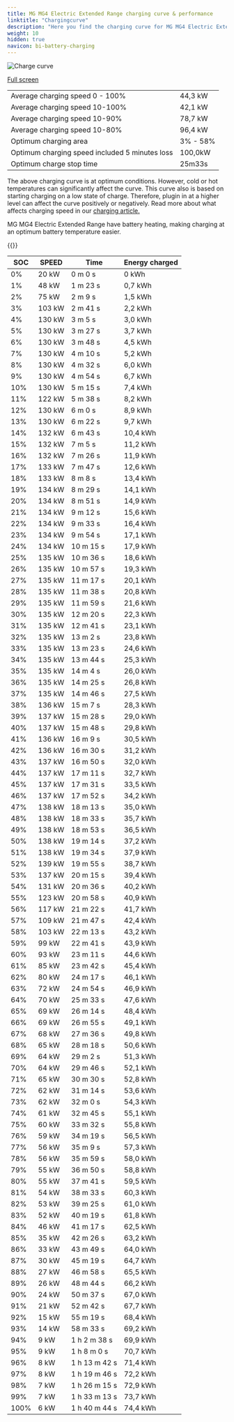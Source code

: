```yaml
---
title: MG MG4 Electric Extended Range charging curve & performance
linktitle: "Chargingcurve"
description: "Here you find the charging curve for MG MG4 Electric Extended Range. "
weight: 10
hidden: true
navicon: bi-battery-charging
---
```

<!-- markdownlint-disable MD033 -->
<img src="../chargingcurve.svg" alt="Charge curve" class="img-fluid">

[Full screen](../chargingcurve.svg)


<table class="table table-striped">
<tbody>
<tr>
<td>Average charging speed 0 - 100% </td><td>44,3 kW</td>
</tr>
<tr>
<td>Average charging speed 10-100% </td><td>42,1 kW</td>
</tr>
<tr>
<td>Average charging speed 10-90% </td><td>78,7 kW</td>
</tr>
<tr>
<td>Average charging speed 10-80% </td><td>96,4 kW</td>
</tr>
<tr>
<td>Optimum charging area</td><td>3% - 58%</td>
</tr>
<tr>
<td>Optimum charging speed included 5 minutes loss</td><td>100,0kW</td>
</tr>
<tr>
<td>Optimum charge stop time </td><td>25m33s</td>
</tr>
</tbody>
</table>


The above charging curve is at optimum conditions. However, cold or hot temperatures can significantly affect the curve. This curve also is based on starting charging on a low state of charge. Therefore, plugin in at a higher level can affect the curve positively or negatively. Read more about what affects charging speed in our [charging article.](../../../../../technology/battery/charging/) 


MG MG4 Electric Extended Range have battery heating, making charging at an optimum battery temperature easier. 


{{<evkxdisplayaddarticle />}}
<table class="table table-striped">
<thead>
<tr><th>SOC</th><th>SPEED</th><th>Time</th><th>Energy charged</th></tr>
</thead>
<tbody>
<tr>
<td>0%</td><td>20 kW</td><td> 0 m 0 s </td><td>0 kWh </td>
</tr>
<tr>
<td>1%</td><td>48 kW</td><td> 1 m 23 s </td><td>0,7 kWh </td>
</tr>
<tr>
<td>2%</td><td>75 kW</td><td> 2 m 9 s </td><td>1,5 kWh </td>
</tr>
<tr>
<td>3%</td><td>103 kW</td><td> 2 m 41 s </td><td>2,2 kWh </td>
</tr>
<tr>
<td>4%</td><td>130 kW</td><td> 3 m 5 s </td><td>3,0 kWh </td>
</tr>
<tr>
<td>5%</td><td>130 kW</td><td> 3 m 27 s </td><td>3,7 kWh </td>
</tr>
<tr>
<td>6%</td><td>130 kW</td><td> 3 m 48 s </td><td>4,5 kWh </td>
</tr>
<tr>
<td>7%</td><td>130 kW</td><td> 4 m 10 s </td><td>5,2 kWh </td>
</tr>
<tr>
<td>8%</td><td>130 kW</td><td> 4 m 32 s </td><td>6,0 kWh </td>
</tr>
<tr>
<td>9%</td><td>130 kW</td><td> 4 m 54 s </td><td>6,7 kWh </td>
</tr>
<tr>
<td>10%</td><td>130 kW</td><td> 5 m 15 s </td><td>7,4 kWh </td>
</tr>
<tr>
<td>11%</td><td>122 kW</td><td> 5 m 38 s </td><td>8,2 kWh </td>
</tr>
<tr>
<td>12%</td><td>130 kW</td><td> 6 m 0 s </td><td>8,9 kWh </td>
</tr>
<tr>
<td>13%</td><td>130 kW</td><td> 6 m 22 s </td><td>9,7 kWh </td>
</tr>
<tr>
<td>14%</td><td>132 kW</td><td> 6 m 43 s </td><td>10,4 kWh </td>
</tr>
<tr>
<td>15%</td><td>132 kW</td><td> 7 m 5 s </td><td>11,2 kWh </td>
</tr>
<tr>
<td>16%</td><td>132 kW</td><td> 7 m 26 s </td><td>11,9 kWh </td>
</tr>
<tr>
<td>17%</td><td>133 kW</td><td> 7 m 47 s </td><td>12,6 kWh </td>
</tr>
<tr>
<td>18%</td><td>133 kW</td><td> 8 m 8 s </td><td>13,4 kWh </td>
</tr>
<tr>
<td>19%</td><td>134 kW</td><td> 8 m 29 s </td><td>14,1 kWh </td>
</tr>
<tr>
<td>20%</td><td>134 kW</td><td> 8 m 51 s </td><td>14,9 kWh </td>
</tr>
<tr>
<td>21%</td><td>134 kW</td><td> 9 m 12 s </td><td>15,6 kWh </td>
</tr>
<tr>
<td>22%</td><td>134 kW</td><td> 9 m 33 s </td><td>16,4 kWh </td>
</tr>
<tr>
<td>23%</td><td>134 kW</td><td> 9 m 54 s </td><td>17,1 kWh </td>
</tr>
<tr>
<td>24%</td><td>134 kW</td><td> 10 m 15 s </td><td>17,9 kWh </td>
</tr>
<tr>
<td>25%</td><td>135 kW</td><td> 10 m 36 s </td><td>18,6 kWh </td>
</tr>
<tr>
<td>26%</td><td>135 kW</td><td> 10 m 57 s </td><td>19,3 kWh </td>
</tr>
<tr>
<td>27%</td><td>135 kW</td><td> 11 m 17 s </td><td>20,1 kWh </td>
</tr>
<tr>
<td>28%</td><td>135 kW</td><td> 11 m 38 s </td><td>20,8 kWh </td>
</tr>
<tr>
<td>29%</td><td>135 kW</td><td> 11 m 59 s </td><td>21,6 kWh </td>
</tr>
<tr>
<td>30%</td><td>135 kW</td><td> 12 m 20 s </td><td>22,3 kWh </td>
</tr>
<tr>
<td>31%</td><td>135 kW</td><td> 12 m 41 s </td><td>23,1 kWh </td>
</tr>
<tr>
<td>32%</td><td>135 kW</td><td> 13 m 2 s </td><td>23,8 kWh </td>
</tr>
<tr>
<td>33%</td><td>135 kW</td><td> 13 m 23 s </td><td>24,6 kWh </td>
</tr>
<tr>
<td>34%</td><td>135 kW</td><td> 13 m 44 s </td><td>25,3 kWh </td>
</tr>
<tr>
<td>35%</td><td>135 kW</td><td> 14 m 4 s </td><td>26,0 kWh </td>
</tr>
<tr>
<td>36%</td><td>135 kW</td><td> 14 m 25 s </td><td>26,8 kWh </td>
</tr>
<tr>
<td>37%</td><td>135 kW</td><td> 14 m 46 s </td><td>27,5 kWh </td>
</tr>
<tr>
<td>38%</td><td>136 kW</td><td> 15 m 7 s </td><td>28,3 kWh </td>
</tr>
<tr>
<td>39%</td><td>137 kW</td><td> 15 m 28 s </td><td>29,0 kWh </td>
</tr>
<tr>
<td>40%</td><td>137 kW</td><td> 15 m 48 s </td><td>29,8 kWh </td>
</tr>
<tr>
<td>41%</td><td>136 kW</td><td> 16 m 9 s </td><td>30,5 kWh </td>
</tr>
<tr>
<td>42%</td><td>136 kW</td><td> 16 m 30 s </td><td>31,2 kWh </td>
</tr>
<tr>
<td>43%</td><td>137 kW</td><td> 16 m 50 s </td><td>32,0 kWh </td>
</tr>
<tr>
<td>44%</td><td>137 kW</td><td> 17 m 11 s </td><td>32,7 kWh </td>
</tr>
<tr>
<td>45%</td><td>137 kW</td><td> 17 m 31 s </td><td>33,5 kWh </td>
</tr>
<tr>
<td>46%</td><td>137 kW</td><td> 17 m 52 s </td><td>34,2 kWh </td>
</tr>
<tr>
<td>47%</td><td>138 kW</td><td> 18 m 13 s </td><td>35,0 kWh </td>
</tr>
<tr>
<td>48%</td><td>138 kW</td><td> 18 m 33 s </td><td>35,7 kWh </td>
</tr>
<tr>
<td>49%</td><td>138 kW</td><td> 18 m 53 s </td><td>36,5 kWh </td>
</tr>
<tr>
<td>50%</td><td>138 kW</td><td> 19 m 14 s </td><td>37,2 kWh </td>
</tr>
<tr>
<td>51%</td><td>138 kW</td><td> 19 m 34 s </td><td>37,9 kWh </td>
</tr>
<tr>
<td>52%</td><td>139 kW</td><td> 19 m 55 s </td><td>38,7 kWh </td>
</tr>
<tr>
<td>53%</td><td>137 kW</td><td> 20 m 15 s </td><td>39,4 kWh </td>
</tr>
<tr>
<td>54%</td><td>131 kW</td><td> 20 m 36 s </td><td>40,2 kWh </td>
</tr>
<tr>
<td>55%</td><td>123 kW</td><td> 20 m 58 s </td><td>40,9 kWh </td>
</tr>
<tr>
<td>56%</td><td>117 kW</td><td> 21 m 22 s </td><td>41,7 kWh </td>
</tr>
<tr>
<td>57%</td><td>109 kW</td><td> 21 m 47 s </td><td>42,4 kWh </td>
</tr>
<tr>
<td>58%</td><td>103 kW</td><td> 22 m 13 s </td><td>43,2 kWh </td>
</tr>
<tr>
<td>59%</td><td>99 kW</td><td> 22 m 41 s </td><td>43,9 kWh </td>
</tr>
<tr>
<td>60%</td><td>93 kW</td><td> 23 m 11 s </td><td>44,6 kWh </td>
</tr>
<tr>
<td>61%</td><td>85 kW</td><td> 23 m 42 s </td><td>45,4 kWh </td>
</tr>
<tr>
<td>62%</td><td>80 kW</td><td> 24 m 17 s </td><td>46,1 kWh </td>
</tr>
<tr>
<td>63%</td><td>72 kW</td><td> 24 m 54 s </td><td>46,9 kWh </td>
</tr>
<tr>
<td>64%</td><td>70 kW</td><td> 25 m 33 s </td><td>47,6 kWh </td>
</tr>
<tr>
<td>65%</td><td>69 kW</td><td> 26 m 14 s </td><td>48,4 kWh </td>
</tr>
<tr>
<td>66%</td><td>69 kW</td><td> 26 m 55 s </td><td>49,1 kWh </td>
</tr>
<tr>
<td>67%</td><td>68 kW</td><td> 27 m 36 s </td><td>49,8 kWh </td>
</tr>
<tr>
<td>68%</td><td>65 kW</td><td> 28 m 18 s </td><td>50,6 kWh </td>
</tr>
<tr>
<td>69%</td><td>64 kW</td><td> 29 m 2 s </td><td>51,3 kWh </td>
</tr>
<tr>
<td>70%</td><td>64 kW</td><td> 29 m 46 s </td><td>52,1 kWh </td>
</tr>
<tr>
<td>71%</td><td>65 kW</td><td> 30 m 30 s </td><td>52,8 kWh </td>
</tr>
<tr>
<td>72%</td><td>62 kW</td><td> 31 m 14 s </td><td>53,6 kWh </td>
</tr>
<tr>
<td>73%</td><td>62 kW</td><td> 32 m 0 s </td><td>54,3 kWh </td>
</tr>
<tr>
<td>74%</td><td>61 kW</td><td> 32 m 45 s </td><td>55,1 kWh </td>
</tr>
<tr>
<td>75%</td><td>60 kW</td><td> 33 m 32 s </td><td>55,8 kWh </td>
</tr>
<tr>
<td>76%</td><td>59 kW</td><td> 34 m 19 s </td><td>56,5 kWh </td>
</tr>
<tr>
<td>77%</td><td>56 kW</td><td> 35 m 9 s </td><td>57,3 kWh </td>
</tr>
<tr>
<td>78%</td><td>56 kW</td><td> 35 m 59 s </td><td>58,0 kWh </td>
</tr>
<tr>
<td>79%</td><td>55 kW</td><td> 36 m 50 s </td><td>58,8 kWh </td>
</tr>
<tr>
<td>80%</td><td>55 kW</td><td> 37 m 41 s </td><td>59,5 kWh </td>
</tr>
<tr>
<td>81%</td><td>54 kW</td><td> 38 m 33 s </td><td>60,3 kWh </td>
</tr>
<tr>
<td>82%</td><td>53 kW</td><td> 39 m 25 s </td><td>61,0 kWh </td>
</tr>
<tr>
<td>83%</td><td>52 kW</td><td> 40 m 19 s </td><td>61,8 kWh </td>
</tr>
<tr>
<td>84%</td><td>46 kW</td><td> 41 m 17 s </td><td>62,5 kWh </td>
</tr>
<tr>
<td>85%</td><td>35 kW</td><td> 42 m 26 s </td><td>63,2 kWh </td>
</tr>
<tr>
<td>86%</td><td>33 kW</td><td> 43 m 49 s </td><td>64,0 kWh </td>
</tr>
<tr>
<td>87%</td><td>30 kW</td><td> 45 m 19 s </td><td>64,7 kWh </td>
</tr>
<tr>
<td>88%</td><td>27 kW</td><td> 46 m 58 s </td><td>65,5 kWh </td>
</tr>
<tr>
<td>89%</td><td>26 kW</td><td> 48 m 44 s </td><td>66,2 kWh </td>
</tr>
<tr>
<td>90%</td><td>24 kW</td><td> 50 m 37 s </td><td>67,0 kWh </td>
</tr>
<tr>
<td>91%</td><td>21 kW</td><td> 52 m 42 s </td><td>67,7 kWh </td>
</tr>
<tr>
<td>92%</td><td>15 kW</td><td> 55 m 19 s </td><td>68,4 kWh </td>
</tr>
<tr>
<td>93%</td><td>14 kW</td><td> 58 m 33 s </td><td>69,2 kWh </td>
</tr>
<tr>
<td>94%</td><td>9 kW</td><td>1 h 2 m 38 s </td><td>69,9 kWh </td>
</tr>
<tr>
<td>95%</td><td>9 kW</td><td>1 h 8 m 0 s </td><td>70,7 kWh </td>
</tr>
<tr>
<td>96%</td><td>8 kW</td><td>1 h 13 m 42 s </td><td>71,4 kWh </td>
</tr>
<tr>
<td>97%</td><td>8 kW</td><td>1 h 19 m 46 s </td><td>72,2 kWh </td>
</tr>
<tr>
<td>98%</td><td>7 kW</td><td>1 h 26 m 15 s </td><td>72,9 kWh </td>
</tr>
<tr>
<td>99%</td><td>7 kW</td><td>1 h 33 m 13 s </td><td>73,7 kWh </td>
</tr>
<tr>
<td>100%</td><td>6 kW</td><td>1 h 40 m 44 s </td><td>74,4 kWh </td>
</tr>
</tbody>
</table>

